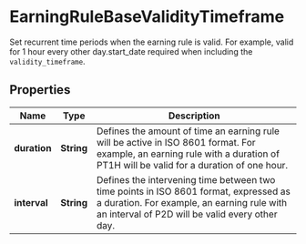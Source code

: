 

# EarningRuleBaseValidityTimeframe

Set recurrent time periods when the earning rule is valid. For example, valid for 1 hour every other day.start_date required when including the `validity_timeframe`.

## Properties

| Name | Type | Description |
|------------ | ------------- | ------------- |
|**duration** | **String** | Defines the amount of time an earning rule will be active in ISO 8601 format. For example, an earning rule with a duration of PT1H will be valid for a duration of one hour. |
|**interval** | **String** | Defines the intervening time between two time points in ISO 8601 format, expressed as a duration. For example, an earning rule with an interval of P2D will be valid every other day. |



